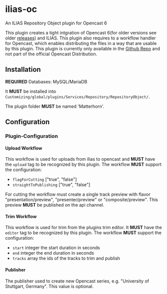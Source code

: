 # ilias-oc
An ILIAS Repository Object plugin for Opencast 6

This plugin creates a tight intgration of Opencast 6(for older versions see older [releases](https://github.com/TIK-NFL/ilias-oc-plugin/releases)) and ILIAS.
This plugin also requires to a workflow handler for Opencast, which enables distributing the files in a way that
are usable by this plugin. This plugin is currently only available in the [Github Repo](https://github.com/pascalseeland/opencast)
and not part of the official Opencast Distribution.

## Installation

__REQUIRED__ Databases: MySQL/MariaDB

It __MUST__ be installed into `Customizing/global/plugins/Services/Repository/RepositoryObject/`.

The plugin folder __MUST__ be named 'Matterhorn'.

## Configuration

### Plugin-Configuration

#### Upload Workflow

This workflow is used for uploads from ilias to opencast and __MUST__ have the `upload` tag to be recognized by this plugin.
The workflow __MUST__ support the configuration:
- `flagForCutting` ["true", "false"]
- `straightToPublishing` ["true", "false"]

For cutting the workflow must create a single track preview with flavor "presentation/preview", "presenter/preview" or "composite/preview".
This preview __MUST__ be published on the api channel.

#### Trim Workflow

This workflow is used for trim from the plugins trim editor.
It __MUST__ have the `editor` tag to be recognized by this plugin.
The workflow __MUST__ support the configuration:
- `start` integer the start duration in seconds
- `end` integer the end duration in seconds
- `tracks` array the ids of the tracks to trim and publish

#### Publisher
The publisher used to create new Opencast series, e.g. "University of Stuttgart, Germany".
This value is optional.
